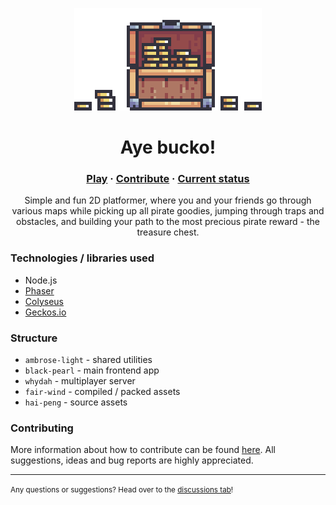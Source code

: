 <p align="center">
    <img src=".github/logo.png" width="300" alt="Aye bucko!" style="image-rendering: pixelated;"/>
</p>
<h1 align="center">Aye bucko!</h1>

<h3 align="center">
  <a href="https://aye-bucko.vercel.app/">Play</a>
  <span> · </span>
  <a href="CONTRIBUTING.md">Contribute</a>
  <span> · </span>
  <a href="https://github.com/jog1t/aye-bucko/projects/1">Current status</a>
</h3>

<p align="center">
Simple and fun 2D platformer, where you and your friends go through various maps while picking up all pirate goodies, jumping through traps and obstacles, and building your path to the most precious pirate reward - the treasure chest.
</p>

### Technologies / libraries used

- Node.js
- [Phaser](https://phaser.io/)
- [Colyseus](https://www.colyseus.io/)
- [Geckos.io](https://geckosio.github.io/)

### Structure

- `ambrose-light` - shared utilities
- `black-pearl` - main frontend app
- `whydah` - multiplayer server
- `fair-wind` - compiled / packed assets
- `hai-peng` - source assets

### Contributing

More information about how to contribute can be found [here](https://github.com/jog1t/aye-bucko/blob/master/CONTRIBUTING.md). All suggestions, ideas and bug reports are highly appreciated.

---
<small>Any questions or suggestions? Head over to the [discussions tab](https://github.com/jog1t/aye-bucko/discussions)! </small>
